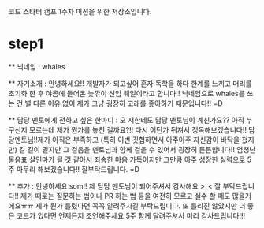 코드 스타터 캠프 1주차 미션을 위한 저장소입니다.
# step1
** 닉네임 : whales

** 자기소개 : 안녕하세요!! 개발자가 되고싶어 혼자 독학을 하다 한계를 느끼고 머리를 초기화 한 후 야곰에 들어온 늦깎이 신입 웨일이라고 합니다!! 닉네임으로 whales를 쓰는 건 별 다른 이유 없이 제가 그냥 굉장히 고래를 좋아하기 때문입니다!! =D

** 담당 멘토에게 전하고 싶은 한마디 : 오 저한테도 담당 멘토님이 계신가요?? 아직 누구신지 모르는데 제가 뭔가를 놓친 걸까요?!! 다시 어딘가 뒤져서 정독해보겠습니다!! 담당멘토님!!제가 아직은 부족하고 (특히 이번 깃헙하면서 아주아주 자신감이 바닥을 쳤지만) 갈 길이 멀지만 그 걸음을 멘토님과 함께 걸을 수 있어서 굉장히 든든합니다!! 엄청난 물음표 살인마가 될 것 같아서 죄송한 마음 가득이지만 그만큼 아주 성장한 실력으로 5주 마무리 해보겠습니다!! 잘부탁드립니다. =D

** 추가 : 안녕하세요 som!! 제 담담 멘토님이 되어주셔서 감사해요 >_<
잘 부탁드립니다!! 제가 때로는 질문하는 법이나 PR 하는 법 등을 여전히 모르고 실수 할 때도 많을거에요ㅠㅠ
제가 뭔가 틀렸다면 꼭꼭 알려주시길 부탁드립니다. 또 틀리진 않았지만 더 좋은 코드가 있다면 언제든지 조언해주세요
5주 함께 달려주셔서 미리 감사드립니다!!!
